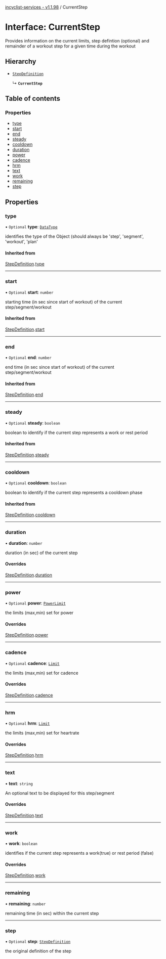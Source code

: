 [incyclist-services - v1.1.98](../README.md) / CurrentStep

# Interface: CurrentStep

Provides information on the current limits, step defintion (optional) and remainder of a workout step for a given time during the workout

## Hierarchy

- [`StepDefinition`](StepDefinition.md)

  ↳ **`CurrentStep`**

## Table of contents

### Properties

- [type](CurrentStep.md#type)
- [start](CurrentStep.md#start)
- [end](CurrentStep.md#end)
- [steady](CurrentStep.md#steady)
- [cooldown](CurrentStep.md#cooldown)
- [duration](CurrentStep.md#duration)
- [power](CurrentStep.md#power)
- [cadence](CurrentStep.md#cadence)
- [hrm](CurrentStep.md#hrm)
- [text](CurrentStep.md#text)
- [work](CurrentStep.md#work)
- [remaining](CurrentStep.md#remaining)
- [step](CurrentStep.md#step)

## Properties

### type

• `Optional` **type**: [`DataType`](../README.md#datatype)

identifies the type of the Object (should always be 'step', 'segment', 'workout', 'plan'

#### Inherited from

[StepDefinition](StepDefinition.md).[type](StepDefinition.md#type)

___

### start

• `Optional` **start**: `number`

starting time (in sec since start of workout) of the current step/segment/workout

#### Inherited from

[StepDefinition](StepDefinition.md).[start](StepDefinition.md#start)

___

### end

• `Optional` **end**: `number`

end time (in sec since start of workout) of the current step/segment/workout

#### Inherited from

[StepDefinition](StepDefinition.md).[end](StepDefinition.md#end)

___

### steady

• `Optional` **steady**: `boolean`

boolean to identify if the current step represents a work or rest period

#### Inherited from

[StepDefinition](StepDefinition.md).[steady](StepDefinition.md#steady)

___

### cooldown

• `Optional` **cooldown**: `boolean`

boolean to identify if the current step represents a cooldown phase

#### Inherited from

[StepDefinition](StepDefinition.md).[cooldown](StepDefinition.md#cooldown)

___

### duration

• **duration**: `number`

duration (in sec) of the current step

#### Overrides

[StepDefinition](StepDefinition.md).[duration](StepDefinition.md#duration)

___

### power

• `Optional` **power**: [`PowerLimit`](PowerLimit.md)

the limits (max,min) set for power

#### Overrides

[StepDefinition](StepDefinition.md).[power](StepDefinition.md#power)

___

### cadence

• `Optional` **cadence**: [`Limit`](../README.md#limit)

the limits (max,min) set for cadence

#### Overrides

[StepDefinition](StepDefinition.md).[cadence](StepDefinition.md#cadence)

___

### hrm

• `Optional` **hrm**: [`Limit`](../README.md#limit)

the limits (max,min) set for heartrate

#### Overrides

[StepDefinition](StepDefinition.md).[hrm](StepDefinition.md#hrm)

___

### text

• **text**: `string`

An optional text to be displayed for this step/segment

#### Overrides

[StepDefinition](StepDefinition.md).[text](StepDefinition.md#text)

___

### work

• **work**: `boolean`

identifies if the current step represents a work(true) or rest period (false)

#### Overrides

[StepDefinition](StepDefinition.md).[work](StepDefinition.md#work)

___

### remaining

• **remaining**: `number`

remaining time (in sec) within the current step

___

### step

• `Optional` **step**: [`StepDefinition`](StepDefinition.md)

the original definition of the step

